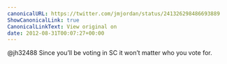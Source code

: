 ```yaml
---
canonicalURL: https://twitter.com/jmjordan/status/241326298486693889
ShowCanonicalLink: true
CanonicalLinkText: View original on
date: 2012-08-31T00:07:27+00:00
---
```

@jh32488 Since you’ll be voting in SC it won’t matter who you vote for.